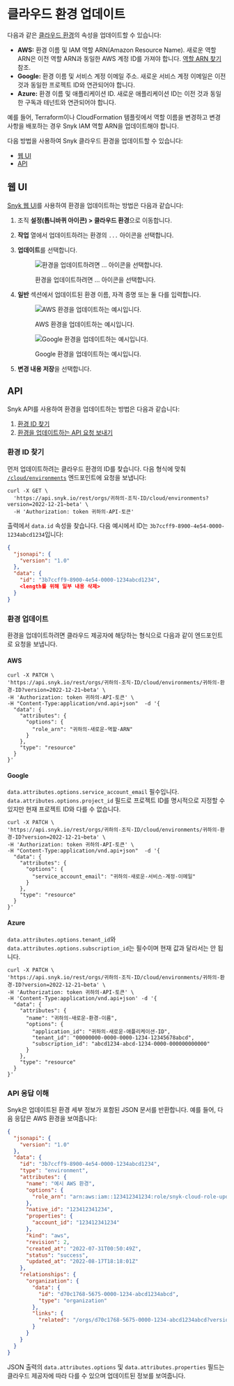 # 클라우드 환경 업데이트

다음과 같은 [클라우드 환경](../key-concepts-for-iac+-and-cloud.md#environments)의 속성을 업데이트할 수 있습니다:

* **AWS:** 환경 이름 및 IAM 역할 ARN(Amazon Resource Name). 새로운 역할 ARN은 이전 역할 ARN과 동일한 AWS 계정 ID를 가져야 합니다. [역할 ARN 찾기](../../cloud-platforms-integrations/aws-integration/aws-integration-api/step-3-create-and-scan-a-snyk-cloud-environment.md#find-the-role-arn) 참조.
* **Google:** 환경 이름 및 서비스 계정 이메일 주소. 새로운 서비스 계정 이메일은 이전 것과 동일한 프로젝트 ID와 연관되어야 합니다.
* **Azure:** 환경 이름 및 애플리케이션 ID. 새로운 애플리케이션 ID는 이전 것과 동일한 구독과 테넌트와 연관되어야 합니다.

예를 들어, Terraform이나 CloudFormation 템플릿에서 역할 이름을 변경하고 변경 사항을 배포하는 경우 Snyk IAM 역할 ARN을 업데이트해야 합니다.

다음 방법을 사용하여 Snyk 클라우드 환경을 업데이트할 수 있습니다:

* [웹 UI](update-a-cloud-environment.md#web-ui)
* [API](update-a-cloud-environment.md#api)

## 웹 UI

[Snyk 웹 UI](https://app.snyk.io)를 사용하여 환경을 업데이트하는 방법은 다음과 같습니다:

1. 조직 **설정(톱니바퀴 아이콘) > 클라우드 환경**으로 이동합니다.
2. **작업** 열에서 업데이트하려는 환경의 `...` 아이콘을 선택합니다.
3.  **업데이트**를 선택합니다.

    <figure><img src="../../../../.gitbook/assets/snyk-cloud-update-env-ui.png" alt="환경을 업데이트하려면 ... 아이콘을 선택합니다."><figcaption><p>환경을 업데이트하려면 ... 아이콘을 선택합니다.</p></figcaption></figure>
4.  **일반** 섹션에서 업데이트된 환경 이름, 자격 증명 또는 둘 다를 입력합니다.

    <div><figure><img src="../../../../.gitbook/assets/snyk-cloud-update-aws-env-ui.png" alt="AWS 환경을 업데이트하는 예시입니다."><figcaption><p>AWS 환경을 업데이트하는 예시입니다.</p></figcaption></figure> <figure><img src="../../../../.gitbook/assets/snyk-cloud-update-google-env.png" alt="Google 환경을 업데이트하는 예시입니다."><figcaption><p>Google 환경을 업데이트하는 예시입니다.</p></figcaption></figure></div>
5. **변경 내용 저장**을 선택합니다.

## API

Snyk API를 사용하여 환경을 업데이트하는 방법은 다음과 같습니다:

1. [환경 ID 찾기](update-a-cloud-environment.md#find-the-environment-id)
2. [환경을 업데이트하는 API 요청 보내기](update-a-cloud-environment.md#update-the-environment)

### 환경 ID 찾기

먼저 업데이트하려는 클라우드 환경의 ID를 찾습니다. 다음 형식에 맞춰 [`/cloud/environments`](https://apidocs.snyk.io/#get-/orgs/-org_id-/cloud/environments) 엔드포인트에 요청을 보냅니다:

```
curl -X GET \
  'https://api.snyk.io/rest/orgs/귀하의-조직-ID/cloud/environments?version=2022-12-21~beta' \
  -H 'Authorization: token 귀하의-API-토큰'
```

출력에서 `data.id` 속성을 찾습니다. 다음 예시에서 ID는 `3b7ccff9-8900-4e54-0000-1234abcd1234`입니다:

```json
{
  "jsonapi": {
    "version": "1.0"
  },
  "data": {
    "id": "3b7ccff9-8900-4e54-0000-1234abcd1234",
    <length를 위해 일부 내용 삭제>
  }
}
```

### 환경 업데이트

환경을 업데이트하려면 클라우드 제공자에 해당하는 형식으로 다음과 같이 엔드포인트로 요청을 보냅니다.

#### AWS

```
curl -X PATCH \
'https://api.snyk.io/rest/orgs/귀하의-조직-ID/cloud/environments/귀하의-환경-ID?version=2022-12-21~beta' \
-H 'Authorization: token 귀하의-API-토큰' \
-H "Content-Type:application/vnd.api+json"  -d '{
  "data": {
    "attributes": {
      "options": {
        "role_arn": "귀하의-새로운-역할-ARN"
      }
    },
    "type": "resource"
  }
}'
```

#### Google

`data.attributes.options.service_account_email` 필수입니다. `data.attributes.options.project_id` 필드로 프로젝트 ID를 명시적으로 지정할 수 있지만 현재 프로젝트 ID와 다를 수 없습니다.

```
curl -X PATCH \
'https://api.snyk.io/rest/orgs/귀하의-조직-ID/cloud/environments/귀하의-환경-ID?version=2022-12-21~beta' \
-H 'Authorization: token 귀하의-API-토큰' \
-H "Content-Type:application/vnd.api+json"  -d '{
  "data": {
    "attributes": {
      "options": {
        "service_account_email": "귀하의-새로운-서비스-계정-이메일"
      }
    },
    "type": "resource"
  }
}'
```

#### Azure

`data.attributes.options.tenant_id`와 `data.attributes.options.subscription_id`는 필수이며 현재 값과 달라서는 안 됩니다.

```
curl -X PATCH \
'https://api.snyk.io/rest/orgs/귀하의-조직-ID/cloud/environments/귀하의-환경-ID?version=2022-12-21~beta' \
-H 'Authorization: token 귀하의-API-토큰' \
-H 'Content-Type:application/vnd.api+json' -d '{
  "data": {
    "attributes": {
      "name": "귀하의-새로운-환경-이름",
      "options": {
        "application_id": "귀하의-새로운-애플리케이션-ID",
        "tenant_id": "00000000-0000-0000-1234-12345678abcd",
        "subscription_id": "abcd1234-abcd-1234-0000-000000000000"
      }
    },
    "type": "resource"
  }
}'
```

### API 응답 이해

Snyk은 업데이트된 환경 세부 정보가 포함된 JSON 문서를 반환합니다. 예를 들어, 다음 응답은 AWS 환경을 보여줍니다:

```json
{
  "jsonapi": {
    "version": "1.0"
  },
  "data": {
    "id": "3b7ccff9-8900-4e54-0000-1234abcd1234",
    "type": "environment",
    "attributes": {
      "name": "예시 AWS 환경",
      "options": {
        "role_arn": "arn:aws:iam::123412341234:role/snyk-cloud-role-updated"
      },
      "native_id": "123412341234",
      "properties": {
        "account_id": "123412341234"
      },
      "kind": "aws",
      "revision": 2,
      "created_at": "2022-07-31T00:50:49Z",
      "status": "success",
      "updated_at": "2022-08-17T18:18:01Z"
    },
    "relationships": {
      "organization": {
        "data": {
          "id": "d70c1768-5675-0000-1234-abcd1234abcd",
          "type": "organization"
        },
        "links": {
          "related": "/orgs/d70c1768-5675-0000-1234-abcd1234abcd?version=2022-12-21~beta"
        }
      }
    }
  }
}
```

JSON 출력의 `data.attributes.options` 및 `data.attributes.properties` 필드는 클라우드 제공자에 따라 다를 수 있으며 업데이트된 정보를 보여줍니다.
